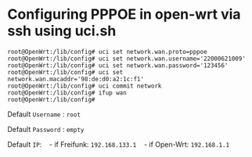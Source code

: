 # Configuring PPPOE in open-wrt via ssh using uci.sh
```
root@OpenWrt:/lib/config# uci set network.wan.proto=pppoe
root@OpenWrt:/lib/config# uci set network.wan.username='22000621009'
root@OpenWrt:/lib/config# uci set network.wan.password='123456'
root@OpenWrt:/lib/config# uci set network.wan.macaddr='98:de:d0:a2:1c:f1'
root@OpenWrt:/lib/config# uci commit network
root@OpenWrt:/lib/config# ifup wan
root@OpenWrt:/lib/config# 
```
Default `Username` : `root`

Default `Password` : `empty`

Default `IP`:
    - if Freifunk: `192.168.133.1`
    - if Open-Wrt: `192.168.1.1`
